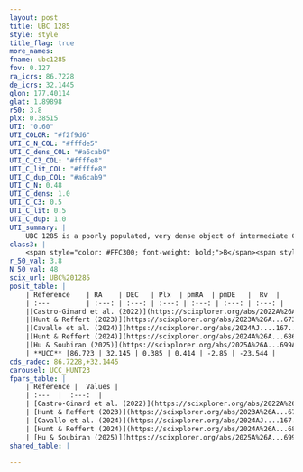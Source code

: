 ```yaml
---
layout: post
title: UBC 1285
style: style
title_flag: true
more_names: 
fname: ubc1285
fov: 0.127
ra_icrs: 86.7228
de_icrs: 32.1445
glon: 177.40114
glat: 1.89898
r50: 3.8
plx: 0.38515
UTI: "0.60"
UTI_COLOR: "#f2f9d6"
UTI_C_N_COL: "#fffde5"
UTI_C_dens_COL: "#a6cab9"
UTI_C_C3_COL: "#ffffe8"
UTI_C_lit_COL: "#ffffe8"
UTI_C_dup_COL: "#a6cab9"
UTI_C_N: 0.48
UTI_C_dens: 1.0
UTI_C_C3: 0.5
UTI_C_lit: 0.5
UTI_C_dup: 1.0
UTI_summary: |
    UBC 1285 is a poorly populated, very dense object of intermediate C3 quality. It was recently reported but it is moderately studied in the literature.
class3: |
    <span style="color: #FFC300; font-weight: bold;">B</span><span style="color: #FFC300; font-weight: bold;">B</span>
r_50_val: 3.8
N_50_val: 48
scix_url: UBC%201285
posit_table: |
    | Reference    | RA    | DEC   | Plx  | pmRA  | pmDE   |  Rv  |
    | :---         | :---: | :---: | :---: | :---: | :---: | :---: |
    |[Castro-Ginard et al. (2022)](https://scixplorer.org/abs/2022A%26A...661A.118C) | 86.71 | 32.13 | 0.38 | 0.4 | -2.83 | -21.98 |
    |[Hunt & Reffert (2023)](https://scixplorer.org/abs/2023A%26A...673A.114H) | 86.73 | 32.16 | 0.38 | 0.415 | -2.852 | -23.558 |
    |[Cavallo et al. (2024)](https://scixplorer.org/abs/2024AJ....167...12C) | 86.728 | 32.126 | 0.38 | -- | -- | -- |
    |[Hunt & Reffert (2024)](https://scixplorer.org/abs/2024A%26A...686A..42H) | 86.73 | 32.16 | 0.38 | 0.415 | -2.852 | -23.558 |
    |[Hu & Soubiran (2025)](https://scixplorer.org/abs/2025A%26A...699A.246H) | 86.728 | 32.126 | -- | -- | -- | -- |
    | **UCC** |86.723 | 32.145 | 0.385 | 0.414 | -2.85 | -23.544 | 
cds_radec: 86.7228,+32.1445
carousel: UCC_HUNT23
fpars_table: |
    | Reference |  Values |
    | :---  |  :---:  |
    | [Castro-Ginard et al. (2022)](https://scixplorer.org/abs/2022A%26A...661A.118C) | `AV=0.936, Dist=2701, logAge=8.744` |
    | [Hunt & Reffert (2023)](https://scixplorer.org/abs/2023A%26A...673A.114H) | `AV50=0.97, diffAV50=0.708, MOD50=11.87, logAge50=8.864` |
    | [Cavallo et al. (2024)](https://scixplorer.org/abs/2024AJ....167...12C) | `AV50=1.28, dMod50=11.73, logAge50=8.98, [Fe/H]50=-0.21` |
    | [Hunt & Reffert (2024)](https://scixplorer.org/abs/2024A%26A...686A..42H) | `MassJ=238.256` |
    | [Hu & Soubiran (2025)](https://scixplorer.org/abs/2025A%26A...699A.246H) | `MA22=-0.25, MA23f=-0.37, MZ23=-0.25, MK24=-0.2, MF24=-0.21` |
shared_table: |
    
---
```

